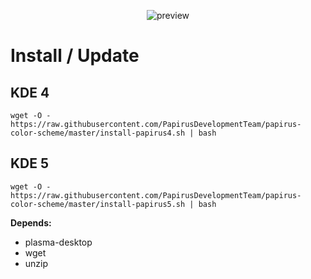 <p align="center">
  <img src="https://raw.githubusercontent.com/PapirusDevelopmentTeam/papirus-color-scheme/master/preview.png" alt="preview"/>
</p>

# Install / Update
## KDE 4
```
wget -O - https://raw.githubusercontent.com/PapirusDevelopmentTeam/papirus-color-scheme/master/install-papirus4.sh | bash
```
## KDE 5
```
wget -O - https://raw.githubusercontent.com/PapirusDevelopmentTeam/papirus-color-scheme/master/install-papirus5.sh | bash
```

**Depends:**
- plasma-desktop
- wget
- unzip
